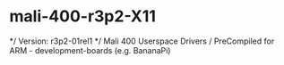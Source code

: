 # mali-400-r3p2-X11
*/ Version: r3p2-01rel1 */
Mali 400 Userspace Drivers / PreCompiled for ARM - development-boards (e.g. BananaPi)
